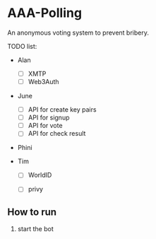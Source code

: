 # AAA-Polling
An anonymous voting system to prevent bribery.

TODO list:
- Alan
  - [ ] XMTP
  - [ ] Web3Auth
- June
  - [ ] API for create key pairs
  - [ ] API for signup
  - [ ] API for vote
  - [ ] API for check result
- Phini

- Tim
  - [ ] WorldID
  - [ ] privy


## How to run 

1. start the bot
```
```

